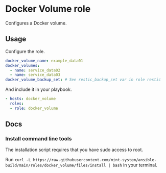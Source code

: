 # Docker Volume role

Configures a Docker volume.

## Usage

Configure the role.

```yml
docker_volume_name: example_data01
docker_volumes:
  - name: service_data02
  - name: service_data03
docker_volume_backup_set: # See restic_backup_set var in role restic
```

And include it in your playbook.

```yml
- hosts: docker_volume
  roles:
  - role: docker_volume
```

## Docs

### Install command line tools

The installation script requires that you have sudo access to root.

Run `curl -L https://raw.githubusercontent.com/mint-system/ansible-build/main/roles/docker_volume/files/install | bash` in your terminal.

